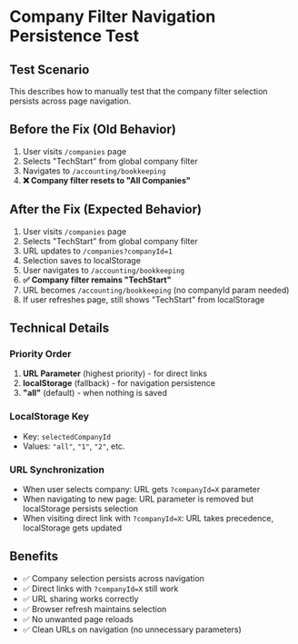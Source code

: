 # Company Filter Navigation Persistence Test

## Test Scenario
This describes how to manually test that the company filter selection persists across page navigation.

## Before the Fix (Old Behavior)
1. User visits `/companies` page  
2. Selects "TechStart" from global company filter
3. Navigates to `/accounting/bookkeeping`
4. **❌ Company filter resets to "All Companies"**

## After the Fix (Expected Behavior)
1. User visits `/companies` page
2. Selects "TechStart" from global company filter  
3. URL updates to `/companies?companyId=1`
4. Selection saves to localStorage
5. User navigates to `/accounting/bookkeeping`
6. **✅ Company filter remains "TechStart"**
7. URL becomes `/accounting/bookkeeping` (no companyId param needed)
8. If user refreshes page, still shows "TechStart" from localStorage

## Technical Details

### Priority Order
1. **URL Parameter** (highest priority) - for direct links
2. **localStorage** (fallback) - for navigation persistence  
3. **"all"** (default) - when nothing is saved

### LocalStorage Key
- Key: `selectedCompanyId`
- Values: `"all"`, `"1"`, `"2"`, etc.

### URL Synchronization
- When user selects company: URL gets `?companyId=X` parameter
- When navigating to new page: URL parameter is removed but localStorage persists selection
- When visiting direct link with `?companyId=X`: URL takes precedence, localStorage gets updated

## Benefits
- ✅ Company selection persists across navigation
- ✅ Direct links with `?companyId=X` still work  
- ✅ URL sharing works correctly
- ✅ Browser refresh maintains selection
- ✅ No unwanted page reloads
- ✅ Clean URLs on navigation (no unnecessary parameters)